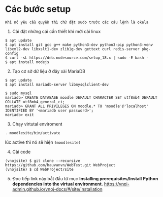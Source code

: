 # Các bước setup
`Khi nó yêu cầu quyền thì chứ đặt sudo trước các câu lệnh là okela`
1. Cài đặt những cái cần thiết khi mới cài linux
```
$ apt update
$ apt install git gcc g++ make python3-dev python3-pip python3-venv libxml2-dev libxslt1-dev zlib1g-dev gettext curl redis-server pkg-config
$ curl -sL https://deb.nodesource.com/setup_18.x | sudo -E bash -
$ apt install nodejs
```

2. Tạo cơ sở dữ liệu ở đây xài MariaDB
```
$ apt update
$ apt install mariadb-server libmysqlclient-dev

$ sudo mysql
mariadb> CREATE DATABASE moodle DEFAULT CHARACTER SET utf8mb4 DEFAULT COLLATE utf8mb4_general_ci;
mariadb> GRANT ALL PRIVILEGES ON moodle.* TO 'moodle'@'localhost' IDENTIFIED BY '<mariadb user password>';
mariadb> exit
```
3. Chạy virtutal enviroment
```
. moodlesite/bin/activate
```
lúc active thì nó sẽ hiện `(moodlesite)`

4. Cài code
```
(vnojsite) $ git clone --recursive https://github.com/hauvanvn/WebTest.git WebProject
(vnojsite) $ cd WebProject/site
```
5. Đọc tiếp link này bắt đầu từ mục **Installing prerequisites/Install Python dependencies into the virtual environment.** https://vnoi-admin.github.io/vnoj-docs/#/site/installation
